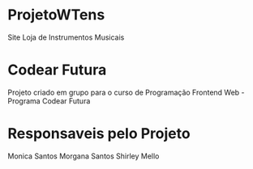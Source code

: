 # ProjetoWTens

Site Loja de Instrumentos Musicais

# Codear Futura
Projeto criado em grupo para o curso de Programação Frontend Web - Programa Codear Futura

# Responsaveis pelo Projeto
Monica Santos
Morgana Santos
Shirley Mello
